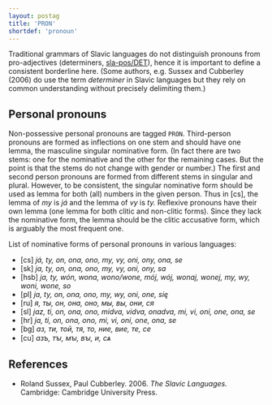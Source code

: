 ```yaml
---
layout: postag
title: 'PRON'
shortdef: 'pronoun'
---
```


Traditional grammars of Slavic languages do not distinguish pronouns from pro-adjectives (determiners, [sla-pos/DET]()),
hence it is important to define a consistent borderline here. (Some authors, e.g. Sussex and Cubberley (2006) do use
the term _determiner_ in Slavic languages but they rely on common understanding without precisely delimiting them.)

## Personal pronouns

Non-possessive personal pronouns are tagged `PRON`.
Third-person pronouns are formed as inflections on one stem and should have one lemma, the masculine singular nominative form.
(In fact there are two stems: one for the nominative and the other for the remaining cases. But the point is that the stems
do not change with gender or number.)
The first and second person pronouns are formed from different stems in singular and plural. However, to be consistent,
the singular nominative form should be used as lemma for both (all) numbers in the given person. Thus in [cs], the lemma
of _my_ is _já_ and the lemma of _vy_ is _ty._
Reflexive pronouns have their own lemma (one lemma for both clitic and non-clitic forms).
Since they lack the nominative form, the lemma should be the clitic accusative form, which is arguably the most frequent one.

List of nominative forms of personal pronouns in various languages:

* [cs] _já, ty, on, ona, ono, my, vy, oni, ony, ona, se_
* [sk] _ja, ty, on, ona, ono, my, vy, oni, ony, sa_
* [hsb] _ja, ty, wón, wona, wono/wone, mój, wój, wonaj, wonej, my, wy, woni, wone, so_
* [pl] _ja, ty, on, ona, ono, my, wy, oni, one, się_
* [ru] _я, ты, он, она, оно, мы, вы, они, ся_
* [sl] _jaz, ti, on, ona, ono, midva, vidva, onadva, mi, vi, oni, one, ona, se_
* [hr] _ja, ti, on, ona, ono, mi, vi, oni, one, ona, se_
* [bg] _аз, ти, той, тя, то, ние, вие, те, се_
* [cu] _азъ, тꙑ, мꙑ, вꙑ, и, сѧ_

## References

* Roland Sussex, Paul Cubberley. 2006. _The Slavic Languages._ Cambridge: Cambridge University Press.
